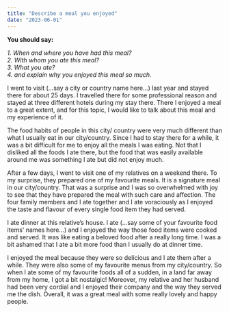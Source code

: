 ```yaml
---
title: "Describe a meal you enjoyed"
date: "2023-06-01"
---
```


**You should say:**

_1\. When and where you have had this meal?  
2\. With whom you ate this meal?  
3\. What you ate?  
4\. and explain why you enjoyed this meal so much._  
  
I went to visit (…say a city or country name here…) last year and stayed there for about 25 days. I travelled there for some professional reason and stayed at three different hotels during my stay there. There I enjoyed a meal to a great extent, and for this topic, I would like to talk about this meal and my experience of it.

The food habits of people in this city/ country were very much different than what I usually eat in our city/country. Since I had to stay there for a while, it was a bit difficult for me to enjoy all the meals I was eating. Not that I disliked all the foods I ate there, but the food that was easily available around me was something I ate but did not enjoy much.

After a few days, I went to visit one of my relatives on a weekend there. To my surprise, they prepared one of my favourite meals. It is a signature meal in our city/country. That was a surprise and I was so overwhelmed with joy to see that they have prepared the meal with such care and affection. The four family members and I ate together and I ate voraciously as I enjoyed the taste and flavour of every single food item they had served.

I ate dinner at this relative’s house. I ate (…say some of your favourite food items' names here…) and I enjoyed the way those food items were cooked and served. It was like eating a beloved food after a really long time. I was a bit ashamed that I ate a bit more food than I usually do at dinner time.

I enjoyed the meal because they were so delicious and I ate them after a while. They were also some of my favourite menus from my city/country. So when I ate some of my favourite foods all of a sudden, in a land far away from my home, I got a bit nostalgic! Moreover, my relative and her husband had been very cordial and I enjoyed their company and the way they served me the dish. Overall, it was a great meal with some really lovely and happy people.
